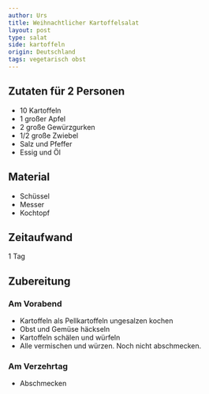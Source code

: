 ```yaml
---
author: Urs
title: Weihnachtlicher Kartoffelsalat
layout: post
type: salat
side: kartoffeln
origin: Deutschland
tags: vegetarisch obst
---
```

## Zutaten für 2 Personen
 * 10 Kartoffeln
 * 1 großer Apfel
 * 2 große Gewürzgurken
 * 1/2 große Zwiebel
 * Salz und Pfeffer
 * Essig und Öl

## Material
 * Schüssel
 * Messer
 * Kochtopf

## Zeitaufwand
 1 Tag

## Zubereitung
### Am Vorabend
 * Kartoffeln als Pellkartoffeln ungesalzen kochen
 * Obst und Gemüse häckseln
 * Kartoffeln schälen und würfeln
 * Alle vermischen und würzen. Noch nicht abschmecken.

### Am Verzehrtag
 * Abschmecken

